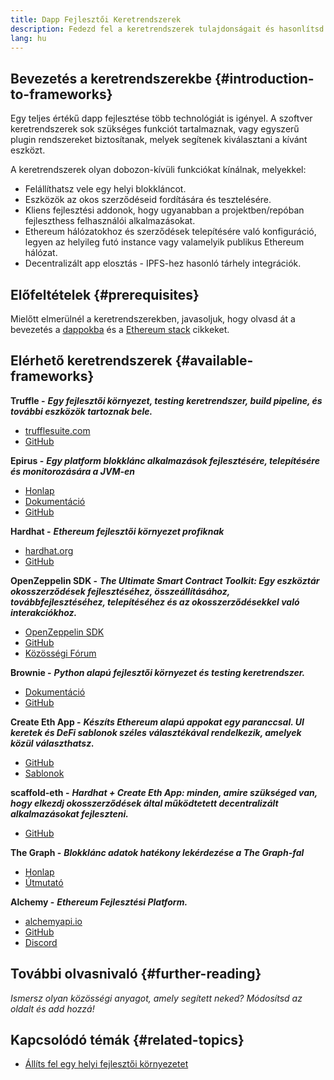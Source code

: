 ```yaml
---
title: Dapp Fejlesztői Keretrendszerek
description: Fedezd fel a keretrendszerek tulajdonságait és hasonlítsd össze az elérhető lehetőségeket.
lang: hu
---
```


## Bevezetés a keretrendszerekbe {#introduction-to-frameworks}

Egy teljes értékű dapp fejlesztése több technológiát is igényel. A szoftver keretrendszerek sok szükséges funkciót tartalmaznak, vagy egyszerű plugin rendszereket biztosítanak, melyek segítenek kiválasztani a kívánt eszközt.

A keretrendszerek olyan dobozon-kívüli funkciókat kínálnak, melyekkel:

- Felállíthatsz vele egy helyi blokkláncot.
- Eszközök az okos szerződéseid fordítására és tesztelésére.
- Kliens fejlesztési addonok, hogy ugyanabban a projektben/repóban fejleszthess felhasználói alkalmazásokat.
- Ethereum hálózatokhoz és szerződések telepítésére való konfiguráció, legyen az helyileg futó instance vagy valamelyik publikus Ethereum hálózat.
- Decentralizált app elosztás - IPFS-hez hasonló tárhely integrációk.

## Előfeltételek {#prerequisites}

Mielőtt elmerülnél a keretrendszerekben, javasoljuk, hogy olvasd át a bevezetés a [dappokba](/developers/docs/dapps/) és a [Ethereum stack](/developers/docs/ethereum-stack/) cikkeket.

## Elérhető keretrendszerek {#available-frameworks}

**Truffle -** **_Egy fejlesztői környezet, testing keretrendszer, build pipeline, és további eszközök tartoznak bele._**

- [trufflesuite.com](https://www.trufflesuite.com/)
- [GitHub](https://github.com/trufflesuite/truffle)

**Epirus -** **_Egy platform blokklánc alkalmazások fejlesztésére, telepítésére és monitorozására a JVM-en_**

- [Honlap](https://www.web3labs.com/epirus)
- [Dokumentáció](https://docs.epirus.io)
- [GitHub](https://github.com/epirus-io/epirus-cli)

**Hardhat -** **_Ethereum fejlesztői környezet profiknak_**

- [hardhat.org](https://hardhat.org)
- [GitHub](https://github.com/nomiclabs/hardhat)

**OpenZeppelin SDK -** **_The Ultimate Smart Contract Toolkit: Egy eszköztár okosszerződések fejlesztéséhez, összeállításához, továbbfejlesztéséhez, telepítéséhez és az okosszerződésekkel való interakciókhoz._**

- [OpenZeppelin SDK](https://openzeppelin.com/sdk/)
- [GitHub](https://github.com/OpenZeppelin/openzeppelin-sdk)
- [Közösségi Fórum](https://forum.openzeppelin.com/c/support/17)

**Brownie -** **_Python alapú fejlesztői környezet és testing keretrendszer._**

- [Dokumentáció](https://eth-brownie.readthedocs.io/en/latest/)
- [GitHub](https://github.com/eth-brownie/brownie)

**Create Eth App -** **_Készíts Ethereum alapú appokat egy paranccsal. UI keretek és DeFi sablonok széles választékával rendelkezik, amelyek közül választhatsz._**

- [GitHub](https://github.com/paulrberg/create-eth-app)
- [Sablonok](https://github.com/PaulRBerg/create-eth-app/tree/develop/templates)

**scaffold-eth -** **_Hardhat + Create Eth App: minden, amire szükséged van, hogy elkezdj okosszerződések által működtetett decentralizált alkalmazásokat fejleszteni._**

- [GitHub](https://github.com/austintgriffith/scaffold-eth)

**The Graph -** **_Blokklánc adatok hatékony lekérdezése a The Graph-fal_**

- [Honlap](https://thegraph.com/)
- [Útmutató](/developers/tutorials/the-graph-fixing-web3-data-querying/)

**Alchemy -** **_Ethereum Fejlesztési Platform._**

- [alchemyapi.io](https://alchemyapi.io/)
- [GitHub](https://github.com/alchemyplatform)
- [Discord](https://discord.gg/kwqVnrA)

## További olvasnivaló {#further-reading}

_Ismersz olyan közösségi anyagot, amely segített neked? Módosítsd az oldalt és add hozzá!_

## Kapcsolódó témák {#related-topics}

- [Állíts fel egy helyi fejlesztői környezetet](/developers/local-environment/)
